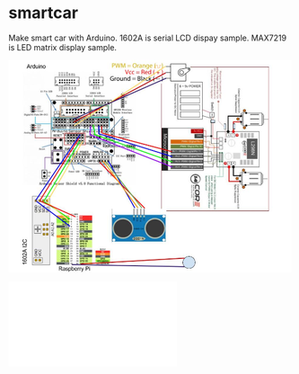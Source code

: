 # smartcar
Make smart car with Arduino.
1602A is serial LCD dispay sample.
MAX7219 is LED matrix display sample.

![Wiring](/smartcar.jpg?raw=true "smartcar.jpg")

![Build](/smartcar.pdf?raw=true "smartcar.pdf")
